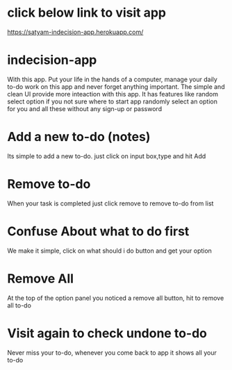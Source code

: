 # click below link to visit app 
https://satyam-indecision-app.herokuapp.com/

# indecision-app
With this app. Put your life in the hands of a computer, manage your daily to-do work on this app and never forget anything important.
The simple and clean  UI provide more inteaction with this app. It has features like random select option if you not sure where 
to start app randomly select an option for you and all these without any sign-up or password

# Add a new to-do (notes)
Its simple to add a new to-do. just click on input box,type and hit Add

# Remove to-do
When your task is completed just click remove to remove to-do from list

# Confuse About what to do first
We make it simple, click on what should i do button and get your option

# Remove All
At the top of the option panel you noticed a remove all button, hit to remove all to-do 

# Visit again to check undone to-do
Never miss your to-do, whenever you come back to app it shows all your to-do  
